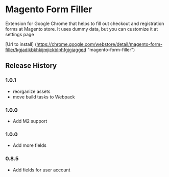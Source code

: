 # Magento Form Filler

Extension for Google Chrome that helps to fill out checkout and registration forms at Magento store.
It uses dummy data, but you can customize it at settings page


[Url to install] (https://chrome.google.com/webstore/detail/magento-form-filler/kgjadikbkhkijmjickblphfgjgjagged "magento-form-filler")


## Release History

### 1.0.1
  * reorganize assets
  * move build tasks to Webpack

### 1.0.0
  * Add M2 support

### 1.0.0
  * Add more fields

### 0.8.5
  * Add fields for user account